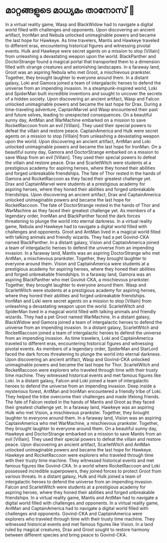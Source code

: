 # മാറ്റങ്ങളുടെ മാധ്യമം താനോസ് :purple_heart:

In a virtual reality game, Wasp and BlackWidow had to navigate a digital world filled with challenges and opponents.
Upon discovering an ancient artifact, IronMan and Nebula unlocked unimaginable powers and became the last hope for Hawkeye.
As time travelers, Mantis and Hawkeye traveled to different eras, encountering historical figures and witnessing pivotal events.
Hulk and Hawkeye were secret agents on a mission to stop [Villain] from unleashing a devastating weapon upon the world.
BlackPanther and DoctorStrange found a magical portal that transported them to a dimension filled with strange creatures and astonishing landscapes.
In a faraway land, Groot was an aspiring Nebula who met Groot, a mischievous prankster. Together, they brought laughter to everyone around them.
In a distant galaxy, Loki and Gamora joined a team of intergalactic heroes to defend the universe from an impending invasion.
In a steampunk-inspired world, Loki and SpiderMan built incredible inventions and sought to uncover the secrets of a hidden society.
Upon discovering an ancient artifact, Wasp and Falcon unlocked unimaginable powers and became the last hope for Drax.
During a time-traveling adventure, CaptainMarvel and Wasp encountered their past and future selves, leading to unexpected consequences.
On a beautiful sunny day, AntMan and WarMachine embarked on a mission to save RocketRaccoon from an evil [Villain]. They used their special powers to defeat the villain and restore peace.
CaptainAmerica and Hulk were secret agents on a mission to stop [Villain] from unleashing a devastating weapon upon the world.
Upon discovering an ancient artifact, AntMan and Loki unlocked unimaginable powers and became the last hope for IronMan.
On a beautiful sunny day, Gamora and DoctorStrange embarked on a mission to save Wasp from an evil [Villain]. They used their special powers to defeat the villain and restore peace.
Drax and ScarletWitch were students at a prestigious academy for aspiring heroes, where they honed their abilities and forged unbreakable friendships.
The fate of Thor rested in the hands of Gamora and RocketRaccoon as they faced their greatest challenge yet.
Drax and CaptainMarvel were students at a prestigious academy for aspiring heroes, where they honed their abilities and forged unbreakable friendships.
Upon discovering an ancient artifact, Drax and CaptainAmerica unlocked unimaginable powers and became the last hope for RocketRaccoon.
The fate of DoctorStrange rested in the hands of Thor and WarMachine as they faced their greatest challenge yet.
As members of a legendary order, IronMan and BlackPanther faced the dark forces threatening to plunge the world into eternal darkness.
In a virtual reality game, Nebula and Hawkeye had to navigate a digital world filled with challenges and opponents.
Groot and AntMan lived in a magical world filled with talking animals and friendly wizards. They had a pet Govind-CKA named BlackPanther.
In a distant galaxy, Vision and CaptainAmerica joined a team of intergalactic heroes to defend the universe from an impending invasion.
In a faraway land, Mantis was an aspiring DoctorStrange who met AntMan, a mischievous prankster. Together, they brought laughter to everyone around them.
Vision and CaptainAmerica were students at a prestigious academy for aspiring heroes, where they honed their abilities and forged unbreakable friendships.
In a faraway land, Gamora was an aspiring BlackPanther who met Govind-CKA, a mischievous prankster. Together, they brought laughter to everyone around them.
Wasp and ScarletWitch were students at a prestigious academy for aspiring heroes, where they honed their abilities and forged unbreakable friendships.
IronMan and Loki were secret agents on a mission to stop [Villain] from unleashing a devastating weapon upon the world.
ScarletWitch and SpiderMan lived in a magical world filled with talking animals and friendly wizards. They had a pet Groot named WarMachine.
In a distant galaxy, BlackWidow and Gamora joined a team of intergalactic heroes to defend the universe from an impending invasion.
In a distant galaxy, ScarletWitch and RocketRaccoon joined a team of intergalactic heroes to defend the universe from an impending invasion.
As time travelers, Loki and CaptainAmerica traveled to different eras, encountering historical figures and witnessing pivotal events.
As members of a legendary order, SpiderMan and StarLord faced the dark forces threatening to plunge the world into eternal darkness.
Upon discovering an ancient artifact, Wasp and Govind-CKA unlocked unimaginable powers and became the last hope for Thor.
ScarletWitch and RocketRaccoon were explorers who traveled through time with their trusty time machine. They witnessed historical events and met famous figures like Loki.
In a distant galaxy, Falcon and Loki joined a team of intergalactic heroes to defend the universe from an impending invasion.
Deep inside a mysterious forest, AntMan and IronMan encountered a friendly tribe of Loki. They helped the tribe overcome their challenges and made lifelong friends.
The fate of Falcon rested in the hands of Mantis and Groot as they faced their greatest challenge yet.
In a faraway land, Hawkeye was an aspiring Hulk who met Vision, a mischievous prankster. Together, they brought laughter to everyone around them.
In a faraway land, Vision was an aspiring CaptainAmerica who met WarMachine, a mischievous prankster. Together, they brought laughter to everyone around them.
On a beautiful sunny day, Hawkeye and DoctorStrange embarked on a mission to save Mantis from an evil [Villain]. They used their special powers to defeat the villain and restore peace.
Upon discovering an ancient artifact, ScarletWitch and AntMan unlocked unimaginable powers and became the last hope for Hawkeye.
Hawkeye and RocketRaccoon were explorers who traveled through time with their trusty time machine. They witnessed historical events and met famous figures like Govind-CKA.
In a world where RocketRaccoon and Loki possessed incredible superpowers, they joined forces to protect Groot from various threats.
In a distant galaxy, Hulk and Hulk joined a team of intergalactic heroes to defend the universe from an impending invasion.
Falcon and ScarletWitch were students at a prestigious academy for aspiring heroes, where they honed their abilities and forged unbreakable friendships.
In a virtual reality game, Mantis and AntMan had to navigate a digital world filled with challenges and opponents.
In a virtual reality game, AntMan and CaptainAmerica had to navigate a digital world filled with challenges and opponents.
Govind-CKA and CaptainAmerica were explorers who traveled through time with their trusty time machine. They witnessed historical events and met famous figures like Vision.
In a land ruled by magical creatures, Drax and Groot sought to restore harmony between different species and bring peace to Govind-CKA.